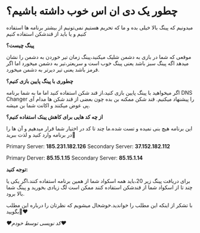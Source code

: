 <html>
<body>
<h1>چطور یک دی ان اس خوب داشته باشیم؟</h1>
<p>
 میدونیم که پینگ بالا خیلی بده و ما که تحریم هستیم نمی‌تونیم از بیشتر 
برنامه ها استفاده کنیم و یا باید از قندشکن استفاده کنیم
<p>
<strong>پینگ چیست؟</strong>
<p>
موقعی که شما در بازی به دشمن شلیک میکنید،پینگ زمان تیر خوردن به 
دشمن را نشان میدهد اگه پینگ سبز باشد یعنی پینگ خوب است و 
سریعتر،تیر به دشمن میخورد اما اگر قرمز باشد یعنی تیر دیرتر به دشمن
میخورد.
<p>
<strong>چطوری با پینگ پایین بازی کنیم؟</strong>
<p>
اگر میخواهید با پینگ پایین بازی کنید،از قند شکن استفاده کنید اما ما
به شما برنامه DNS Changer را پیشنهاد میکنیم.
قند شکن ممکنه بن بده چون بعضی از قند شکن ها مدام آی پی عوض 
میکنند و اکانت شما بن میشه.
<p>
<strong>از چه کد هایی برای کاهش پینک استفاده کنیم؟</strong>
<p>
این برنامه هیچ بنی نمیده و تست شده.ما چند تا کد در اختیار شما
قرار میدهیم و آن ها را در برنامه وارد کنید و لذت ببرید🙂
<p>
Primary Server:
<strong>185.231.182.126</strong>
Secondary Server:
<strong>37.152.182.112</strong>
<p>
Primary Derver:
<strong>85.15.1.15</strong>
 Secondary Server:
<strong>85.15.1.14</strong>
<p>
<strong>توجه کنید:</strong>
<p>
برای دریافت پینگ زیر 20،باید همه اسکواد شما از همین برنامه استفاده
کنند،اگر یکی یا چند تا از اسکواد شما از قندشکن استفاده کنند ممکن
است لگ زیادی بخورید و پینگ شما بالا برود.
<p>
با تشکر از اینکه این مطلب را خواندید.خوشحال میشویم که نظرتان را
درباره این مطلب بگویید🙂❤️
<p>
<em>❤️کد نویسی توسط خودم❤️</em>
